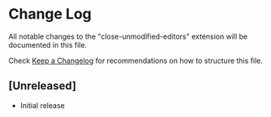 # Change Log

All notable changes to the "close-unmodified-editors" extension will be documented in this file.

Check [Keep a Changelog](http://keepachangelog.com/) for recommendations on how to structure this file.

## [Unreleased]

- Initial release
